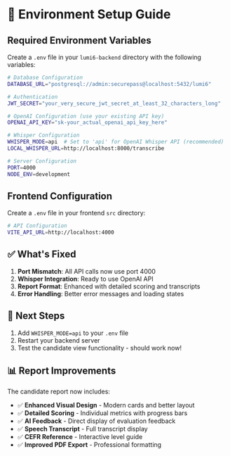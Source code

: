 # 🔧 Environment Setup Guide

## Required Environment Variables

Create a `.env` file in your `lumi6-backend` directory with the following variables:

```bash
# Database Configuration
DATABASE_URL="postgresql://admin:securepass@localhost:5432/lumi6"

# Authentication
JWT_SECRET="your_very_secure_jwt_secret_at_least_32_characters_long"

# OpenAI Configuration (use your existing API key)
OPENAI_API_KEY="sk-your_actual_openai_api_key_here"

# Whisper Configuration
WHISPER_MODE=api  # Set to 'api' for OpenAI Whisper API (recommended)
LOCAL_WHISPER_URL=http://localhost:8000/transcribe

# Server Configuration
PORT=4000
NODE_ENV=development
```

## Frontend Configuration

Create a `.env` file in your frontend `src` directory:

```bash
# API Configuration
VITE_API_URL=http://localhost:4000
```

## ✅ What's Fixed

1. **Port Mismatch**: All API calls now use port 4000
2. **Whisper Integration**: Ready to use OpenAI API
3. **Report Format**: Enhanced with detailed scoring and transcripts
4. **Error Handling**: Better error messages and loading states

## 🚀 Next Steps

1. Add `WHISPER_MODE=api` to your `.env` file
2. Restart your backend server
3. Test the candidate view functionality - should work now!

## 📊 Report Improvements

The candidate report now includes:
- ✅ **Enhanced Visual Design** - Modern cards and better layout
- ✅ **Detailed Scoring** - Individual metrics with progress bars
- ✅ **AI Feedback** - Direct display of evaluation feedback
- ✅ **Speech Transcript** - Full transcript display
- ✅ **CEFR Reference** - Interactive level guide
- ✅ **Improved PDF Export** - Professional formatting 